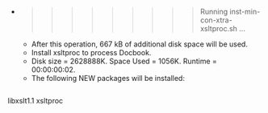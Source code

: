 * >>>>>>>>> Running inst-min-con-xtra-xsltproc.sh ...
  * After this operation, 667 kB of additional disk space will be used.
  * Install xsltproc to process Docbook.
  * Disk size = 2628888K. Space Used = 1056K. Runtime = 00:00:00:02.
  * The following NEW packages will be installed:
  ```bash
libxslt1.1 xsltproc
  ```
